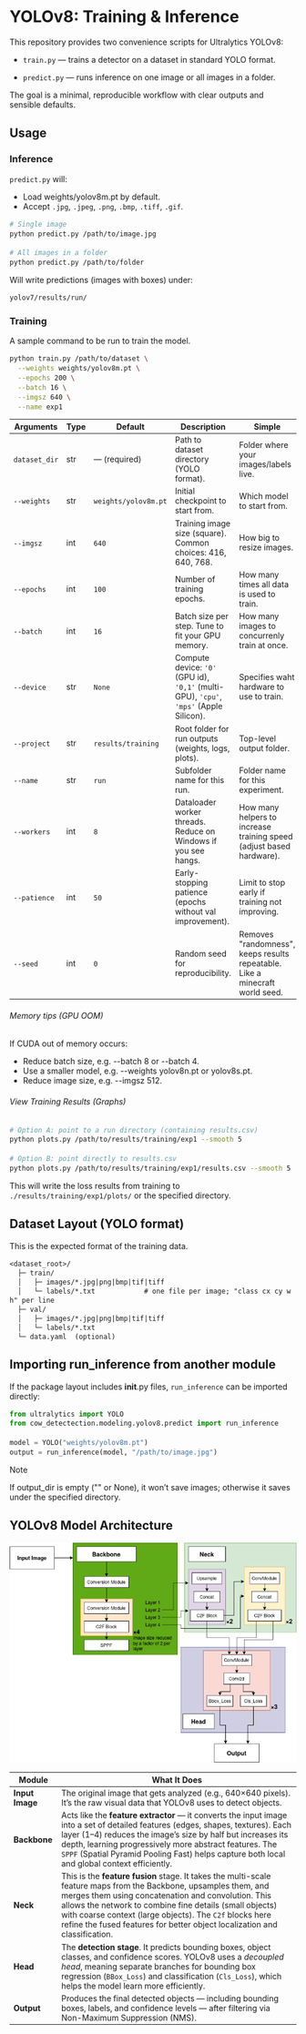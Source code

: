 # YOLOv8: Training & Inference

This repository provides two convenience scripts for Ultralytics YOLOv8:

- `train.py` — trains a detector on a dataset in standard YOLO format.

- `predict.py` — runs inference on one image or all images in a folder.

The goal is a minimal, reproducible workflow with clear outputs and sensible defaults.

## Usage

### Inference

`predict.py` will:

- Load weights/yolov8m.pt by default.
- Accept `.jpg`, `.jpeg`, `.png`, `.bmp`, `.tiff`, `.gif`.

```bash
# Single image
python predict.py /path/to/image.jpg

# All images in a folder
python predict.py /path/to/folder
```

Will write predictions (images with boxes) under:

```bash
yolov7/results/run/
```

### Training

A sample command to be run to train the model.

```bash
python train.py /path/to/dataset \
  --weights weights/yolov8m.pt \
  --epochs 200 \
  --batch 16 \
  --imgsz 640 \
  --name exp1
```

| Arguments     | Type | Default              | Description                                                                            | Simple                                                                       |
| ------------- | ---- | -------------------- | -------------------------------------------------------------------------------------- | ---------------------------------------------------------------------------- |
| `dataset_dir` | str  | — (required)         | Path to dataset directory (YOLO format).                                               | Folder where your images/labels live.                                        |
| `--weights`   | str  | `weights/yolov8m.pt` | Initial checkpoint to start from.                                                      | Which model to start from.                                                   |
| `--imgsz`     | int  | `640`                | Training image size (square). Common choices: 416, 640, 768.                           | How big to resize images.                                                    |
| `--epochs`    | int  | `100`                | Number of training epochs.                                                             | How many times all data is used to train.                                    |
| `--batch`     | int  | `16`                 | Batch size per step. Tune to fit your GPU memory.                                      | How many images to concurrenly train at once.                                |
| `--device`    | str  | `None`               | Compute device: `'0'` (GPU id), `'0,1'` (multi-GPU), `'cpu'`, `'mps'` (Apple Silicon). | Specifies waht hardware to use to train.                                     |
| `--project`   | str  | `results/training`   | Root folder for run outputs (weights, logs, plots).                                    | Top-level output folder.                                                     |
| `--name`      | str  | `run`                | Subfolder name for this run.                                                           | Folder name for this experiment.                                             |
| `--workers`   | int  | `8`                  | Dataloader worker threads. Reduce on Windows if you see hangs.                         | How many helpers to increase training speed (adjust based hardware).         |
| `--patience`  | int  | `50`                 | Early-stopping patience (epochs without val improvement).                              | Limit to stop early if training not improving.                               |
| `--seed`      | int  | `0`                  | Random seed for reproducibility.                                                       | Removes "randomness", keeps results repeatable. Like a minecraft world seed. |

###### Memory tips (GPU OOM)

If CUDA out of memory occurs:

- Reduce batch size, e.g. --batch 8 or --batch 4.
- Use a smaller model, e.g. --weights yolov8n.pt or yolov8s.pt.
- Reduce image size, e.g. --imgsz 512.

###### View Training Results (Graphs)

```bash
# Option A: point to a run directory (containing results.csv)
python plots.py /path/to/results/training/exp1 --smooth 5

# Option B: point directly to results.csv
python plots.py /path/to/results/training/exp1/results.csv --smooth 5
```

This will write the loss results from training to `./results/training/exp1/plots/` or
the specified directory.

## Dataset Layout (YOLO format)

This is the expected format of the training data.

```
<dataset_root>/
  ├─ train/
  │   ├─ images/*.jpg|png|bmp|tif|tiff
  │   └─ labels/*.txt            # one file per image; "class cx cy w h" per line
  ├─ val/
  │   ├─ images/*.jpg|png|bmp|tif|tiff
  │   └─ labels/*.txt
  └─ data.yaml  (optional)
```

## Importing run_inference from another module

If the package layout includes **init**.py files, `run_inference` can be imported
directly:

```python
from ultralytics import YOLO
from cow_detectection.modeling.yolov8.predict import run_inference

model = YOLO("weights/yolov8m.pt")
output = run_inference(model, "/path/to/image.jpg")
```

> [!NOTE]
> If output_dir is empty ("" or None), it won’t save images; otherwise it saves
> under the specified directory.

## YOLOv8 Model Architecture

![](YOLOv8.png)

| **Module**      | **What It Does**                                                                                                                                                                                                                                                                                                                                                            |
| --------------- | --------------------------------------------------------------------------------------------------------------------------------------------------------------------------------------------------------------------------------------------------------------------------------------------------------------------------------------------------------------------------- |
| **Input Image** | The original image that gets analyzed (e.g., 640×640 pixels). It’s the raw visual data that YOLOv8 uses to detect objects.                                                                                                                                                                                                                                                  |
| **Backbone**    | Acts like the **feature extractor** — it converts the input image into a set of detailed features (edges, shapes, textures). Each layer (1–4) reduces the image’s size by half but increases its depth, learning progressively more abstract features. The `SPPF` (Spatial Pyramid Pooling Fast) helps capture both local and global context efficiently.                   |
| **Neck**        | This is the **feature fusion** stage. It takes the multi-scale feature maps from the Backbone, upsamples them, and merges them using concatenation and convolution. This allows the network to combine fine details (small objects) with coarse context (large objects). The `C2f` blocks here refine the fused features for better object localization and classification. |
| **Head**        | The **detection stage**. It predicts bounding boxes, object classes, and confidence scores. YOLOv8 uses a _decoupled head_, meaning separate branches for bounding box regression (`BBox_Loss`) and classification (`Cls_Loss`), which helps the model learn more efficiently.                                                                                              |
| **Output**      | Produces the final detected objects — including bounding boxes, labels, and confidence levels — after filtering via Non-Maximum Suppression (NMS).                                                                                                                                                                                                                          |
